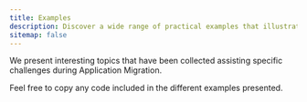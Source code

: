 ```yaml
---
title: Examples
description: Discover a wide range of practical examples that illustrate the application of key concepts, technologies, and frameworks with this comprehensive guide. Each example is designed to provide clear insights into best practices, common patterns, and effective strategies for implementation. This resource is invaluable for learners and experienced developers alike, offering hands-on experience through well-documented code snippets and detailed explanations.
sitemap: false
---
```


We present interesting topics that have been collected assisting specific challenges during Application Migration.

Feel free to copy any code included in the different examples presented.

